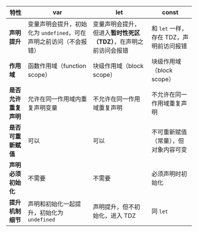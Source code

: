 |特性|var|let|const|
|---|---|---|---|
|**声明提升**|变量声明会提升，初始化为 `undefined`，可在声明之前访问（不会报错）|变量声明会提升，但进入**暂时性死区（TDZ）**，在声明之前访问会报错|和 `let` 一样，存在 TDZ，声明前访问报错|
|**作用域**|函数作用域（function scope）|块级作用域（block scope）|块级作用域（block scope）|
|**是否允许重复声明**|允许在同一作用域内重复声明变量|不允许在同一作用域重复声明|不允许在同一作用域重复声明|
|**是否可重新赋值**|可以|可以|不可重新赋值（常量），但对象内容可变|
|**声明必须初始化**|不需要|不需要|必须声明时初始化|
|**提升机制细节**|声明和初始化一起提升，初始化为 `undefined`|声明提升，但不初始化，进入 TDZ|同 `let`|